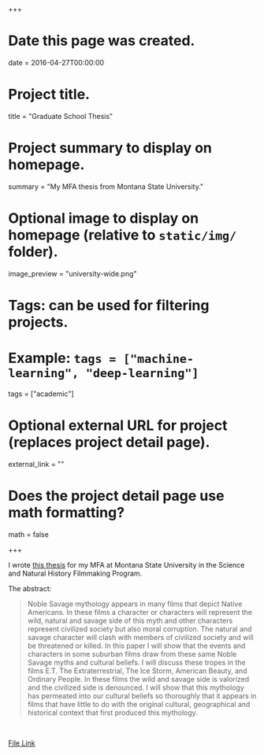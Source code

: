 +++
# Date this page was created.
date = 2016-04-27T00:00:00

# Project title.
title = "Graduate School Thesis"

# Project summary to display on homepage.
summary = "My MFA thesis from Montana State University."

# Optional image to display on homepage (relative to `static/img/` folder).
image_preview = "university-wide.png"

# Tags: can be used for filtering projects.
# Example: `tags = ["machine-learning", "deep-learning"]`
tags = ["academic"]

# Optional external URL for project (replaces project detail page).
external_link = ""

# Does the project detail page use math formatting?
math = false

+++

I wrote [this thesis](/files/Maddaus_Thesis_Paper.pdf) for my MFA at Montana State University in the Science and Natural History Filmmaking Program. 

The abstract:

> Noble Savage mythology appears in many films that depict Native Americans. In these films a character or characters will represent the wild, natural and savage side of this myth and other characters represent civilized society but also moral corruption. The natural and savage character will clash with members of civilized society and will be threatened or killed. In this paper I will show that the events and characters in some suburban films draw from these same Noble Savage myths and cultural beliefs. I will discuss these tropes in the films E.T. The Extraterrestrial, The Ice Storm, American Beauty, and Ordinary People. In these films the wild and savage side is valorized and the civilized side is denounced. I will show that this mythology has permeated into our cultural beliefs so thoroughly that it appears in films that have little to do with the original cultural, geographical and historical context that first produced this mythology.

<br>

[File Link](/files/Maddaus_Thesis_Paper.pdf)




